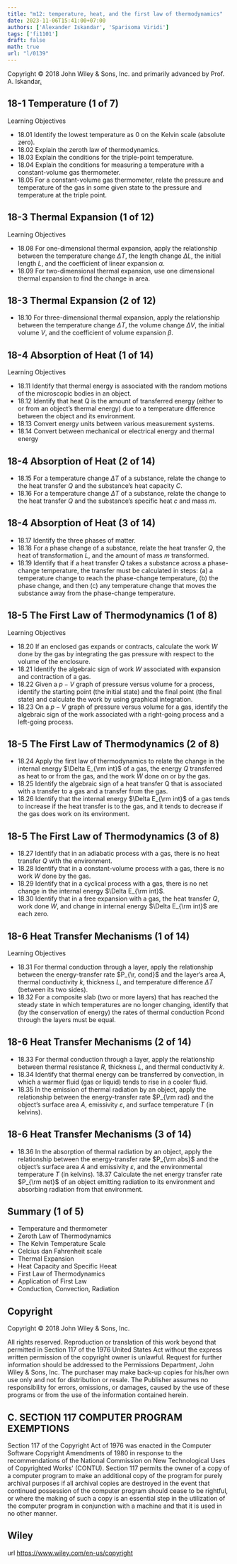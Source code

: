 ```yaml
---
title: "m12: temperature, heat, and the first law of thermodynamics"
date: 2023-11-06T15:41:00+07:00
authors: ['Alexander Iskandar', 'Sparisoma Viridi']
tags: ['fi1101']
draft: false
math: true
url: "l/0139"
---
```

Copyright © 2018 John Wiley & Sons, Inc. and primarily advanced by Prof. A. Iskandar[.](https://cdn-edunex.itb.ac.id/52940-Elementary-Physics-IA/205790-Temperatur-kalor-hukum-I-termodinamika/1697552275286_Handout-FI-1101-Module_12---ch18.pdf)


## 18-1 Temperature (1 of 7)
Learning Objectives
+ 18.01 Identify the lowest temperature as 0 on the Kelvin scale (absolute zero).
+ 18.02 Explain the zeroth law of thermodynamics.
+ 18.03 Explain the conditions for the triple-point temperature.
+ 18.04 Explain the conditions for measuring a temperature with a constant-volume gas thermometer.
+ 18.05 For a constant-volume gas thermometer, relate the pressure and temperature of the gas in some given state to the pressure and temperature at the triple point.


## 18-3 Thermal Expansion (1 of 12)
Learning Objectives
+ 18.08 For one-dimensional thermal expansion, apply the relationship between the temperature change $\Delta T$, the length change $\Delta L$, the initial length $L$, and the coefficient of linear expansion $\alpha$.
+ 18.09 For two-dimensional thermal expansion, use one dimensional thermal expansion to find the change in area.


## 18-3 Thermal Expansion (2 of 12)
+ 18.10 For three-dimensional thermal expansion, apply the relationship between the temperature change $\Delta T$,
the volume change $\Delta V$, the initial volume $V$, and the
coefficient of volume expansion $\beta$.


## 18-4 Absorption of Heat (1 of 14)
Learning Objectives
+ 18.11 Identify that thermal energy is associated with the random motions of the microscopic bodies in an object.
+ 18.12 Identify that heat Q is the amount of transferred energy (either to or from an object’s thermal energy) due to a temperature difference between the object and its environment.
+ 18.13 Convert energy units between various measurement systems.
+ 18.14 Convert between mechanical or electrical energy and thermal energy


## 18-4 Absorption of Heat (2 of 14)
+ 18.15 For a temperature change $\Delta T$ of a substance, relate the change to the heat transfer $Q$ and the substance’s heat capacity $C$.
+ 18.16 For a temperature change $\Delta T$ of a substance, relate the change to the heat transfer $Q$ and the substance’s specific heat $c$ and mass $m$.


## 18-4 Absorption of Heat (3 of 14)
+ 18.17 Identify the three phases of matter.
+ 18.18 For a phase change of a substance, relate the heat transfer $Q$, the heat of transformation $L$, and the amount
of mass $m$ transformed.
+ 18.19 Identify that if a heat transfer $Q$ takes a substance across a phase-change temperature, the transfer must be calculated in steps: (a) a temperature change to reach the phase-change temperature, (b) the phase change, and then (c) any temperature change that moves the substance away from the phase-change temperature.


## 18-5 The First Law of Thermodynamics (1 of 8)
Learning Objectives
+ 18.20 If an enclosed gas expands or contracts, calculate the work $W$ done by the gas by integrating the gas pressure with respect to the volume of the enclosure.
+ 18.21 Identify the algebraic sign of work $W$ associated with expansion and contraction of a gas.
+ 18.22 Given a $p-V$ graph of pressure versus volume for a process, identify the starting point (the initial state) and the final point (the final state) and calculate the work by using graphical integration.
+ 18.23 On a $p-V$ graph of pressure versus volume for a gas, identify the algebraic sign of the work associated with a right-going process and a left-going process.


## 18-5 The First Law of Thermodynamics (2 of 8)
+ 18.24 Apply the first law of thermodynamics to relate the change in the internal energy $\Delta E_{\rm int}$ of a gas, the energy $Q$ transferred as heat to or from the gas, and the work $W$ done on or by the gas.
+ 18.25 Identify the algebraic sign of a heat transfer Q that is associated with a transfer to a gas and a transfer from the gas.
+ 18.26 Identify that the internal energy $\Delta E_{\rm int}$ of a gas tends to increase if the heat transfer is to the gas, and it tends to decrease if the gas does work on its environment.


## 18-5 The First Law of Thermodynamics (3 of 8)
+ 18.27 Identify that in an adiabatic process with a gas, there is no heat transfer $Q$ with the environment.
+ 18.28 Identify that in a constant-volume process with a gas, there is no work $W$ done by the gas.
+ 18.29 Identify that in a cyclical process with a gas, there is no net change in the internal energy $\Delta E_{\rm int}$.
+ 18.30 Identify that in a free expansion with a gas, the heat transfer $Q$, work done $W$, and change in internal energy $\Delta E_{\rm int}$ are each zero.


## 18-6 Heat Transfer Mechanisms (1 of 14)
Learning Objectives
+ 18.31 For thermal conduction through a layer, apply the
relationship between the energy-transfer rate $P_{\r, cond}$ and the layer’s area $A$, thermal conductivity $k$, thickness $L$, and temperature difference $\Delta T$ (between its two sides).
+ 18.32 For a composite slab (two or more layers) that has reached the steady state in which temperatures are no longer changing, identify that (by the conservation of energy) the rates of thermal conduction Pcond through the layers must be equal.


## 18-6 Heat Transfer Mechanisms (2 of 14)
+ 18.33 For thermal conduction through a layer, apply the relationship between thermal resistance $R$, thickness $L$, and thermal conductivity $k$.
+ 18.34 Identify that thermal energy can be transferred by convection, in which a warmer fluid (gas or liquid) tends to rise in a cooler fluid.
+ 18.35 In the emission of thermal radiation by an object, apply the relationship between the energy-transfer rate $P_{\rm rad} and the object’s surface area $A$, emissivity $\varepsilon$, and surface temperature $T$ (in kelvins).


## 18-6 Heat Transfer Mechanisms (3 of 14)
+ 18.36 In the absorption of thermal radiation by an object, apply the relationship between the energy-transfer rate
$P_{\rm abs}$ and the object’s surface area $A$ and emissivity
$\varepsilon$, and the environmental temperature $T$ (in kelvins).
18.37 Calculate the net energy transfer rate $P_{\rm net}$ of an object emitting radiation to its environment and absorbing radiation from that environment.


## Summary (1 of 5)
+ Temperature and thermometer
+ Zeroth Law of Thermodynamics
+ The Kelvin Temperature Scale
+ Celcius dan Fahrenheit scale
+ Thermal Expansion
+ Heat Capacity and Specific Heeat
+ First Law of Thermodynamics
+ Application of First Law
+ Conduction, Convection, Radiation


## Copyright
Copyright © 2018 John Wiley & Sons, Inc.

All rights reserved. Reproduction or translation of this work beyond that permitted in Section 117 of the 1976 United States Act without the express written permission of the copyright owner is unlawful. Request for further information should be addressed to the Permissions Department, John Wiley & Sons, Inc. The purchaser may make back-up copies for his/her own use only and not for distribution or resale. The Publisher assumes no responsibility for errors, omissions, or damages, caused by the use of these programs or from the use of the information contained herein.


## C. SECTION 117 COMPUTER PROGRAM EXEMPTIONS
Section 117 of the Copyright Act of 1976 was enacted in the Computer Software Copyright Amendments of 1980 in response to the recommendations of the National Commission on New Technological Uses of Copyrighted Works' (CONTU). Section 117 permits the owner of a copy of a computer program to make an additional copy of the program for purely archival purposes if all archival copies are destroyed in the event that continued possession of the computer program should cease to be rightful, or where the making of such a copy is an essential step in the utilization of the computer program in conjunction with a machine and that it is used in no other manner.


## Wiley
url https://www.wiley.com/en-us/copyright